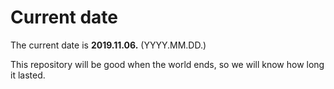 # Current date

The current date is **2019.11.06.** (YYYY.MM.DD.)

This repository will be good when the world ends, so we will know how long it lasted.